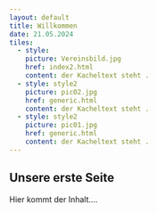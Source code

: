 ```yaml
---
layout: default
title: Willkommen
date: 21.05.2024
tiles:
  - style:
    picture: Vereinsbild.jpg
    href: index2.html
    content: der Kacheltext steht .
  - style: style2
    picture: pic02.jpg
    href: generic.html
    content: der Kacheltext steht .
  - style: style2
    picture: pic01.jpg
    href: generic.html
    content: der Kacheltext steht .
---
```


## Unsere erste Seite

Hier kommt der Inhalt....
